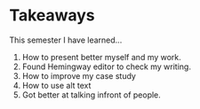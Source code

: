 # Takeaways

This semester I have learned...

1. How to present better myself and my work.
2. Found Hemingway editor to check my writing.
3. How to improve my case study
4. How to use alt text
5. Got better at talking infront of people.
